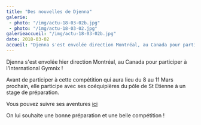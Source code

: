 ```yaml
---
title: "Des nouvelles de Djenna"
galerie:
 - photo: "/img/actu-18-03-02b.jpg"
 - photo: "/img/actu-18-03-02.jpg"
galerieaccueil: "/img/actu-18-03-02b.jpg"
date: 2018-03-02
accueil: "Djenna s'est envolée direction Montréal, au Canada pour participer à l'International Gymnix ! Avant de participer à cette compétition qui aura"
---
```

Djenna s'est envolée hier direction Montréal, au Canada pour participer à l'International Gymnix !

Avant de participer à cette compétition qui aura lieu du 8 au 11 Mars prochain, elle participe avec ses coéquipières du pôle de St Etienne à un stage de préparation.

Vous pouvez suivre ses aventures [ici](http://saintegymnix.wordpress.com/)

On lui souhaite une bonne préparation et une belle compétition !
